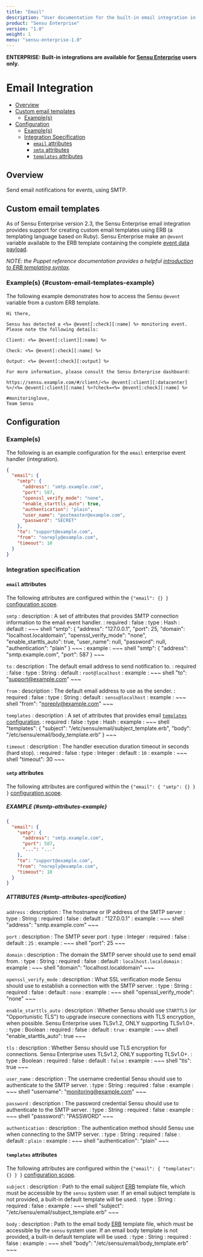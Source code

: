 ```yaml
---
title: "Email"
description: "User documentation for the built-in email integration in Sensu Enterprise. Send email notifications for events via SMTP."
product: "Sensu Enterprise"
version: "1.0"
weight: 1
menu: "sensu-enterprise-1.0"
---
```

**ENTERPRISE: Built-in integrations are available for [Sensu Enterprise][1]
users only.**

# Email Integration

- [Overview](#overview)
- [Custom email templates](#custom-email-templates)
  - [Example(s)](#custom-email-templates-example)
- [Configuration](#configuration)
  - [Example(s)](#examples)
  - [Integration Specification](#integration-specification)
    - [`email` attributes](#email-attributes)
    - [`smtp` attributes](#smtp-attributes)
    - [`templates` attributes](#templates-attributes)

## Overview

Send email notifications for events, using SMTP.

## Custom email templates

As of Sensu Enterprise version 2.3, the Sensu Enterprise email integration
provides support for creating custom email templates using ERB (a templating
language based on Ruby). Sensu Enterprise make an `@event` variable available to
the ERB template containing the complete [event data payload][4].

_NOTE: the Puppet reference documentation provides a helpful [introduction to
ERB templating syntax][5]._

### Example(s) {#custom-email-templates-example}

The following example demonstrates how to access the Sensu `@event` variable from
a custom ERB template.

~~~erb
Hi there,

Sensu has detected a <%= @event[:check][:name] %> monitoring event.
Please note the following details:

Client: <%= @event[:client][:name] %>

Check: <%= @event[:check][:name] %>

Output: <%= @event[:check][:output] %>

For more information, please consult the Sensu Enterprise dashboard:

https://sensu.example.com/#/client/<%= @event[:client][:datacenter] %>/<%= @event[:client][:name] %>?check=<%= @event[:check][:name] %>

#monitoringlove,
Team Sensu
~~~

## Configuration

### Example(s)

The following is an example configuration for the `email` enterprise event
handler (integration).

~~~ json
{
  "email": {
    "smtp": {
      "address": "smtp.example.com",
      "port": 587,
      "openssl_verify_mode": "none",
      "enable_starttls_auto": true,
      "authentication": "plain",
      "user_name": "postmaster@example.com",
      "password": "SECRET"
    },
    "to": "support@example.com",
    "from": "noreply@example.com",
    "timeout": 10
  }
}
~~~

### Integration specification

#### `email` attributes

The following attributes are configured within the `{"email": {} }`
[configuration scope][2].

`smtp`
: description
  : A set of attributes that provides SMTP connection information to the email event handler.
: required
  : false
: type
  : Hash
: default
  : ~~~ shell
    "smtp": {
      "address": "127.0.0.1",
      "port": 25,
      "domain": "localhost.localdomain",
      "openssl_verify_mode": "none",
      "enable_starttls_auto": true,
      "user_name": null,
      "password": null,
      "authentication": "plain"
    }
    ~~~
: example
  : ~~~ shell
    "smtp": {
      "address": "smtp.example.com",
      "port": 587
    }
    ~~~

`to`
: description
  : The default email address to send notification to.
: required
  : false
: type
  : String
: default
  : `root@localhost`
: example
  : ~~~ shell
    "to": "support@example.com"
    ~~~

`from`
: description
  : The default email address to use as the sender.
: required
  : false
: type
  : String
: default
  : `sensu@localhost`
: example
  : ~~~ shell
    "from": "noreply@example.com"
    ~~~

`templates`
: description
  : A set of attributes that provides email [`templates` configuration][3].
: required
  : false
: type
  : Hash
: example
  : ~~~ shell
    "templates": {
      "subject": "/etc/sensu/email/subject_template.erb",
      "body": "/etc/sensu/email/body_template.erb"
    }
    ~~~

`timeout`
: description
  : The handler execution duration timeout in seconds (hard stop).
: required
  : false
: type
  : Integer
: default
  : `10`
: example
  : ~~~ shell
    "timeout": 30
    ~~~

#### `smtp` attributes

The following attributes are configured within the `{"email": { "smtp": {} } }`
[configuration scope][2].

##### EXAMPLE {#smtp-attributes-example}

~~~ json
{
  "email": {
    "smtp": {
      "address": "smtp.example.com",
      "port": 587,
      "...": "..."
    },
    "to": "support@example.com",
    "from": "noreply@example.com",
    "timeout": 10
  }
}
~~~

##### ATTRIBUTES {#smtp-attributes-specification}

`address`
: description
  : The hostname or IP address of the SMTP server
: type
  : String
: required
  : false
: default
  : "127.0.0.1"
: example
  : ~~~ shell
    "address": "smtp.example.com"
    ~~~

`port`
: description
  : The SMTP sever port
: type
  : Integer
: required
  : false
: default
  : `25`
: example
  : ~~~ shell
    "port": 25
    ~~~

`domain`
: description
  : The domain the SMTP server should use to send email from.
: type
  : String
: required
  : false
: default
  : `localhost.localdomain`
: example
  : ~~~ shell
    "domain": "localhost.localdomain"
    ~~~

`openssl_verify_mode`
: description
  : What SSL verification mode Sensu should use to establish a connection with
    the SMTP server.
: type
  : String
: required
  : false
: default
  : `none`
: example
  : ~~~ shell
    "openssl_verify_mode": "none"
    ~~~

`enable_starttls_auto`
: description
  : Whether Sensu should use `STARTTLS` (or "Opportunistic TLS") to upgrade
    insecure connections with TLS encryption, when possible. Sensu
    Enterprise uses TLSv1.2, ONLY supporting TLSv1.0+.
: type
  : Boolean
: required
  : false
: default
  : `true`
: example
  : ~~~ shell
    "enable_starttls_auto": true
    ~~~

`tls`
: description
  : Whether Sensu should use TLS encryption for connections. Sensu
  Enterprise uses TLSv1.2, ONLY supporting TLSv1.0+.
: type
  : Boolean
: required
  : false
: default
  : `false`
: example
  : ~~~ shell
    "tls": true
    ~~~

`user_name`
: description
  : The username credential Sensu should use to authenticate to the SMTP server.
: type
  : String
: required
  : false
: example
  : ~~~ shell
    "username": "monitoring@example.com"
    ~~~

`password`
: description
  : The password credential Sensu should use to authenticate to the SMTP server.
: type
  : String
: required
  : false
: example
  : ~~~ shell
    "passsword": "PASSWORD"
    ~~~

`authentication`
: description
  : The authentication method should Sensu use when connecting to the SMTP
    server.
: type
  : String
: required
  : false
: default
  : `plain`
: example
  : ~~~ shell
    "authentication": "plain"
    ~~~

#### `templates` attributes

The following attributes are configured within the `{"email": { "templates": {}
} }` [configuration scope][2].

`subject`
: description
  : Path to the email subject [ERB][5] template file, which must be accessible
    by the `sensu` system user. If an email subject template is not provided, a
    built-in default template will be used.
: type
  : String
: required
  : false
: example
  : ~~~ shell
    "subject": "/etc/sensu/email/subject_template.erb"
    ~~~

`body`
: description
  : Path to the email body [ERB][5] template file, which must be accessible
    by the `sensu` system user. If an email body template is not provided, a
    built-in default template will be used.
: type
  : String
: required
  : false
: example
  : ~~~ shell
    "body": "/etc/sensu/email/body_template.erb"
    ~~~



[?]:  #
[1]:  /enterprise
[2]:  ../../reference/configuration.html#configuration-scopes
[3]:  #templates-attributes
[4]:  ../../reference/events.html#event-data
[5]:  https://docs.puppet.com/puppet/latest/lang_template_erb.html
